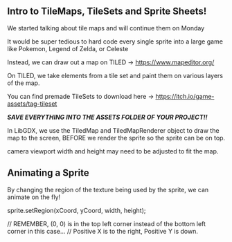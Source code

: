 Intro to TileMaps, TileSets and Sprite Sheets!
-----------------------------------------
We started talking about tile maps and will continue them on Monday

It would be super tedious to hard code every single sprite into a large game like Pokemon, Legend of Zelda, or Celeste

Instead, we can draw out a map on TILED -> https://www.mapeditor.org/


On TILED, we take elements from a tile set and paint them on various layers of the map.

You can find premade TileSets to download here -> https://itch.io/game-assets/tag-tileset



***SAVE EVERYTHING INTO THE ASSETS FOLDER OF YOUR PROJECT!!***


In LibGDX, we use the TiledMap and TiledMapRenderer object to draw the map to the screen, BEFORE we render the sprite so the sprite can be on top.

camera viewport width and height may need to be adjusted to fit the map.

Animating a Sprite
--------------------------

By changing the region of the texture being used by the sprite, we can animate on the fly!


sprite.setRegion(xCoord, yCoord, width, height);

// REMEMBER, (0, 0) is in the top left corner instead of the bottom left corner in this case...
// Positive X is to the right, Positive Y is down.













